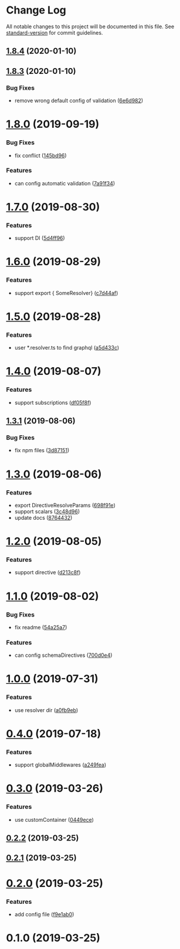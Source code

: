 # Change Log

All notable changes to this project will be documented in this file. See [standard-version](https://github.com/conventional-changelog/standard-version) for commit guidelines.

## [1.8.4](http://192.168.100.3:8080/HX/egg-type-graphql/compare/v1.8.3...v1.8.4) (2020-01-10)



## [1.8.3](http://192.168.100.3:8080/HX/egg-type-graphql/compare/v1.8.0...v1.8.3) (2020-01-10)


### Bug Fixes

* remove wrong default config of validation ([6e6d982](http://192.168.100.3:8080/HX/egg-type-graphql/commits/6e6d982973f7790c68a966f592b8c0f1ab66ab0f))



# [1.8.0](https://github.com/forsigner/egg-type-graphql/compare/v1.6.0...v1.8.0) (2019-09-19)


### Bug Fixes

* fix conflict ([145bd96](https://github.com/forsigner/egg-type-graphql/commit/145bd96))


### Features

* can config automatic validation ([7a91f34](https://github.com/forsigner/egg-type-graphql/commit/7a91f34))



# [1.7.0](https://github.com/forsigner/egg-type-graphql/compare/v1.6.0...v1.7.0) (2019-08-30)


### Features

* support DI ([5d4ff96](https://github.com/forsigner/egg-type-graphql/commit/5d4ff96))



# [1.6.0](https://github.com/forsigner/egg-type-graphql/compare/v1.5.0...v1.6.0) (2019-08-29)


### Features

* support export { SomeResolver} ([c7d44af](https://github.com/forsigner/egg-type-graphql/commit/c7d44af))



# [1.5.0](https://github.com/forsigner/egg-type-graphql/compare/v1.4.0...v1.5.0) (2019-08-28)


### Features

* user *.resolver.ts to find graphql ([a5d433c](https://github.com/forsigner/egg-type-graphql/commit/a5d433c))



# [1.4.0](https://github.com/forsigner/egg-type-graphql/compare/v1.3.1...v1.4.0) (2019-08-07)


### Features

* support subscriptions ([df05f8f](https://github.com/forsigner/egg-type-graphql/commit/df05f8f))



## [1.3.1](https://github.com/forsigner/egg-type-graphql/compare/v1.3.0...v1.3.1) (2019-08-06)


### Bug Fixes

* fix npm files ([3d87151](https://github.com/forsigner/egg-type-graphql/commit/3d87151))



# [1.3.0](https://github.com/forsigner/egg-type-graphql/compare/v1.2.0...v1.3.0) (2019-08-06)


### Features

* export DirectiveResolveParams ([698f91e](https://github.com/forsigner/egg-type-graphql/commit/698f91e))
* support scalars ([3c48d96](https://github.com/forsigner/egg-type-graphql/commit/3c48d96))
* update docs ([8764432](https://github.com/forsigner/egg-type-graphql/commit/8764432))



# [1.2.0](https://github.com/forsigner/egg-type-graphql/compare/v1.1.0...v1.2.0) (2019-08-05)


### Features

* support directive ([d213c8f](https://github.com/forsigner/egg-type-graphql/commit/d213c8f))



# [1.1.0](https://github.com/forsigner/egg-type-graphql/compare/v1.0.0...v1.1.0) (2019-08-02)


### Bug Fixes

* fix readme ([54a25a7](https://github.com/forsigner/egg-type-graphql/commit/54a25a7))


### Features

* can config schemaDirectives ([700d0e4](https://github.com/forsigner/egg-type-graphql/commit/700d0e4))



# [1.0.0](https://github.com/forsigner/egg-type-graphql/compare/v0.4.0...v1.0.0) (2019-07-31)


### Features

* use resolver dir ([a0fb9eb](https://github.com/forsigner/egg-type-graphql/commit/a0fb9eb))



# [0.4.0](https://github.com/forsigner/egg-type-graphql/compare/v0.3.0...v0.4.0) (2019-07-18)


### Features

* support globalMiddlewares ([a249fea](https://github.com/forsigner/egg-type-graphql/commit/a249fea))



# [0.3.0](https://github.com/forsigner/egg-type-graphql/compare/v0.2.2...v0.3.0) (2019-03-26)


### Features

* use customContainer ([0449ece](https://github.com/forsigner/egg-type-graphql/commit/0449ece))



## [0.2.2](http://github.com/forsigner/forsigner/egg-type-graphql/compare/v0.2.1...v0.2.2) (2019-03-25)



## [0.2.1](http://github.com/forsigner/forsigner/egg-type-graphql/compare/v0.2.0...v0.2.1) (2019-03-25)



# [0.2.0](http://github.com/forsigner/forsigner/egg-type-graphql/compare/v0.1.0...v0.2.0) (2019-03-25)


### Features

* add config file ([f9e1ab0](http://github.com/forsigner/forsigner/egg-type-graphql/commit/f9e1ab0))



# 0.1.0 (2019-03-25)
